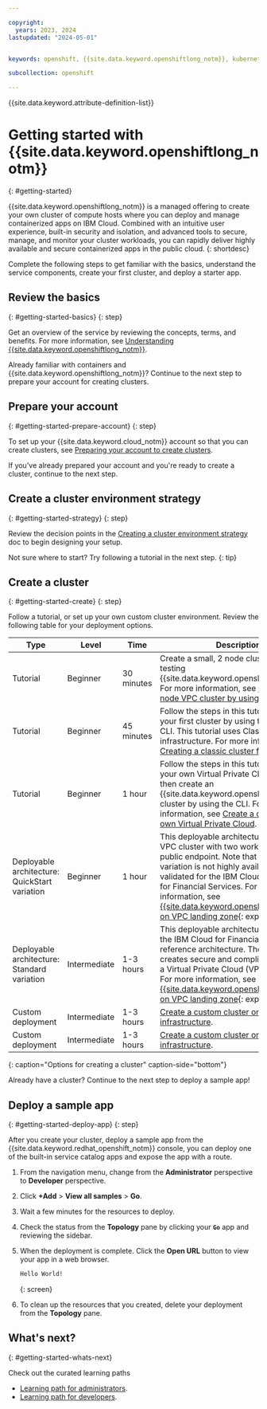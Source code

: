 ```yaml
---

copyright:
  years: 2023, 2024
lastupdated: "2024-05-01"


keywords: openshift, {{site.data.keyword.openshiftlong_notm}}, kubernetes cluster, red hat openshift, openshift container platform, red hat, create openshift cluster, vpc cluster, classic cluster, clusters

subcollection: openshift

---
```



{{site.data.keyword.attribute-definition-list}}



# Getting started with {{site.data.keyword.openshiftlong_notm}}
{: #getting-started}

{{site.data.keyword.openshiftlong_notm}} is a managed offering to create your own cluster of compute hosts where you can deploy and manage containerized apps on IBM Cloud. Combined with an intuitive user experience, built-in security and isolation, and advanced tools to secure, manage, and monitor your cluster workloads, you can rapidly deliver highly available and secure containerized apps in the public cloud.
{: shortdesc}

Complete the following steps to get familiar with the basics, understand the service components, create your first cluster, and deploy a starter app.

## Review the basics
{: #getting-started-basics}
{: step}

Get an overview of the service by reviewing the concepts, terms, and benefits. For more information, see [Understanding {{site.data.keyword.openshiftlong_notm}}](/docs/openshift?topic=openshift-overview).

Already familiar with containers and {{site.data.keyword.openshiftlong_notm}}? Continue to the next step to prepare your account for creating clusters.

## Prepare your account
{: #getting-started-prepare-account}
{: step}

To set up your {{site.data.keyword.cloud_notm}} account so that you can create clusters, see [Preparing your account to create clusters](/docs/openshift?topic=openshift-clusters).

If you've already prepared your account and you're ready to create a cluster, continue to the next step.

## Create a cluster environment strategy
{: #getting-started-strategy}
{: step}

Review the decision points in the [Creating a cluster environment strategy](/docs/openshift?topic=openshift-strategy) doc to begin designing your setup.

Not sure where to start? Try following a tutorial in the next step.
{: tip}


## Create a cluster
{: #getting-started-create}
{: step}

Follow a tutorial, or set up your own custom cluster environment. Review the following table for your deployment options.


| Type | Level | Time | Description |
| --- | --- | --- | --- | 
| Tutorial | Beginner | 30 minutes | Create a small, 2 node cluster to begin testing {{site.data.keyword.openshiftlong_notm}}. For more information, see [Creating a 2 node VPC cluster by using Schematics](/docs/openshift?topic=openshift-tutorial-two-node). | 
| Tutorial | Beginner | 45 minutes | Follow the steps in this tutorial to create your first cluster by using the IBM Cloud CLI. This tutorial uses Classic infrastructure. For more information, see [Creating a classic cluster from the CLI](/docs/openshift?topic=openshift-openshift_tutorial). |
| Tutorial| Beginner | 1 hour | Follow the steps in this tutorial to create your own Virtual Private Cloud (VPC), then create an {{site.data.keyword.openshiftlong_notm}} cluster by using the CLI. For more information, see [Create a cluster in your own Virtual Private Cloud](/docs/openshift?topic=openshift-vpc_rh_tutorial). |
| Deployable architecture: QuickStart variation | Beginner | 1 hour | This deployable architecture creates one VPC cluster with two worker nodes and a public endpoint. Note that the QuickStart variation is not highly available or validated for the IBM Cloud Framework for Financial Services. For more information, see [{{site.data.keyword.openshiftlong_notm}} on VPC landing zone](https://cloud.ibm.com/catalog?search=openshift%20label%3Areference_architecture#search_results){: explore} |
| Deployable architecture: Standard variation | Intermediate | 1-3 hours | This deployable architecture is based on the IBM Cloud for Financial Services reference architecture. The architecture creates secure and compliant clusters on a Virtual Private Cloud (VPC) network. For more information, see [{{site.data.keyword.openshiftlong_notm}} on VPC landing zone](https://cloud.ibm.com/catalog?search=openshift%20label%3Areference_architecture#search_results){: explore} |
| Custom deployment | Intermediate | 1-3 hours | [Create a custom cluster on Classic infrastructure](/docs/openshift?topic=openshift-cluster-create-classic). |
| Custom deployment | Intermediate | 1-3 hours | [Create a custom cluster on VPC infrastructure](/docs/openshift?topic=openshift-cluster-create-vpc-gen2). |
{: caption="Options for creating a cluster" caption-side="bottom"}

Already have a cluster? Continue to the next step to deploy a sample app!




## Deploy a sample app
{: #getting-started-deploy-app}
{: step}

After you create your cluster, deploy a sample app from the {{site.data.keyword.redhat_openshift_notm}} console, you can deploy one of the built-in service catalog apps and expose the app with a route.


1. From the navigation menu, change from the **Administrator** perspective to **Developer** perspective.
1. Click **+Add** > **View all samples** > **Go**.
1. Wait a few minutes for the resources to deploy. 
1. Check the status from the **Topology** pane by clicking your **`Go`** app and reviewing the sidebar.
1. When the deployment is complete. Click the **Open URL** button to view your app in a web browser.

    ```txt
    Hello World!
    ```
    {: screen}

1. To clean up the resources that you created, delete your deployment from the **Topology** pane.





## What's next?
{: #getting-started-whats-next}


Check out the curated learning paths
- [Learning path for administrators](/docs/openshift?topic=openshift-learning-path-admin).
- [Learning path for developers](/docs/openshift?topic=openshift-learning-path-dev).


